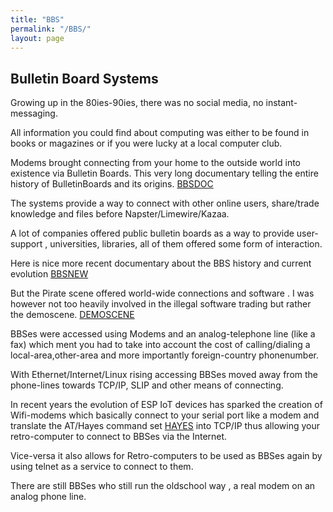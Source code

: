 ```yaml
---
title: "BBS"
permalink: "/BBS/"
layout: page
---
```


## Bulletin Board Systems

Growing up in the 80ies-90ies, there was no social media, no instant-messaging.

All information you could find about computing was either to be found in books
or magazines or if you were lucky at a local computer club.

Modems brought connecting from your home to the outside world into existence via
Bulletin Boards.
This very long documentary telling the entire history of BulletinBoards and its origins.
[BBSDOC](https://www.youtube.com/watch?v=nO5vjmDFZa)

The systems provide a way to connect with other online users, share/trade knowledge
and files before Napster/Limewire/Kazaa.

A lot of companies offered public bulletin boards as a way to provide user-support
, universities, libraries, all of them offered some form of interaction.

Here is nice more recent documentary about the BBS history and current evolution
[BBSNEW](https://www.youtube.com/playlist?list=PLop3s1hMlSJKXqmuFjK7gbJh2WAyllTTY)

But the Pirate scene offered world-wide connections and software .
I was however not too heavily involved in the illegal software trading but rather
the demoscene.
[DEMOSCENE](https://en.wikipedia.org/wiki/Demoscene)

BBSes were accessed using Modems and an analog-telephone line (like a fax) which
ment you had to take into account the cost of calling/dialing a local-area,other-area
and more importantly foreign-country phonenumber.

With Ethernet/Internet/Linux rising accessing BBSes moved away from the phone-lines 
towards TCP/IP, SLIP and other means of connecting.

In recent years the evolution of ESP IoT devices has sparked the creation of Wifi-modems
which basically connect to your serial port like a modem and translate the AT/Hayes
command set [HAYES](https://en.wikipedia.org/wiki/Hayes_AT_command_set)
into TCP/IP thus allowing your retro-computer to connect to BBSes via the Internet.

Vice-versa it also allows for Retro-computers to be used as BBSes again by using telnet
as a service to connect to them.

There are still BBSes who still run the oldschool way , a real modem on an analog phone line.